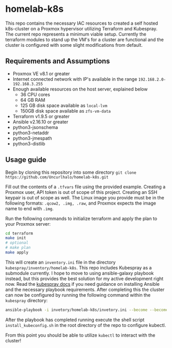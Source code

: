 # homelab-k8s

This repo contains the necessary IAC resources to created a self hosted k8s-cluster on a Proxmox hypervisor utilizing Terraform and Kubespray. The current repo represents a minimum viable setup. Currently the terraform modules to stand up the VM's for a cluster are functional and the cluster is configured with some slight modifications from default.

## Requirements and Assumptions

* Proxmox VE v8.1 or greater
* Internet connected network with IP's available in the range `192.168.2.0-192.168.3.255`
* Enough available resources on the host server, explained below
  * 36 CPU cores
  * 64 GB RAM
  * 125 GB disk space available as `local-lvm`
  * 150GB disk space available as `zfs-vm-data`
* Terraform v1.9.5 or greater
* Ansible v2.16.10 or greater
* python3-jsonschema
* python3-netaddr
* python3-jmespath
* python3-distlib

## Usage guide

Begin by cloning this repository into some directory
`git clone https://github.com/Uncurlhalo/homelab-k8s.git`

Fill out the contents of a `.tfvars` file using the provided example. Creating a Proxmox user, API token is out of scope of this project. Creating an SSH keypair is out of scope as well. The Linux image you provide must be in the following formats: `.qcow2, .img, .raw`, and Proxmox expects the image name to end with `.img`.

Run the following commands to initialize terraform and apply the plan to your Proxmox server:

```bash
cd terraform
make init
# optional
# make plan
make apply
```

This will create an `inventory.ini` file in the directory `kubespray/inventory/homelab-k8s`. This repo includes Kubespray as a submodule currently. I hope to move to using ansible-galaxy playbook instead, but this provides the best solution for my active development right now. Read the [kubespray docs](https://github.com/kubernetes-sigs/kubespray) if you need guidance on installing Ansible and the necessary playbook requirements. After completing this the cluster can now be configured by running the following command within the `kubespray` directory:

```bash
ansible-playbook -i invetory/homelab-k8s/invetory.ini --become --become-user=root cluster.yml
```

After the playbook has completed running execute the shell script `install_kubeconfig.sh` in the root directory of the repo to configure kubectl.

From this point you should be able to utilize `kubectl` to interact with the cluster!
